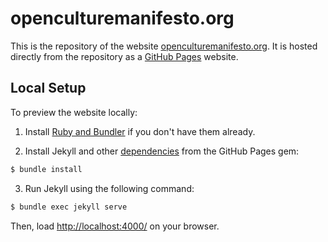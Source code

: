 # openculturemanifesto.org

This is the repository of the website [openculturemanifesto.org](https://openculturemanifesto.org/). It is hosted directly from the repository as a [GitHub Pages](https://pages.github.com/) website.

## Local Setup

To preview the website locally:

1. Install [Ruby and Bundler](https://help.github.com/articles/setting-up-your-pages-site-locally-with-jekyll/) if you don't have them already.

2. Install Jekyll and other [dependencies](https://pages.github.com/versions/) from the GitHub Pages gem:

```sh
$ bundle install
```

3. Run Jekyll using the following command:

```sh
$ bundle exec jekyll serve
```

Then, load [http://localhost:4000/](http://localhost:4000/) on your browser.
